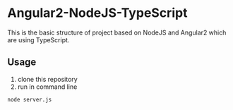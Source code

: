 # Angular2-NodeJS-TypeScript
This is the basic structure of project based on NodeJS and Angular2 which are using TypeScript.

## Usage

1. clone this repository
2. run in command line
  ```
  node server.js
  ```

